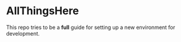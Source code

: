 # AllThingsHere

This repo tries to be a **full** guide for setting up a new environment for development.
